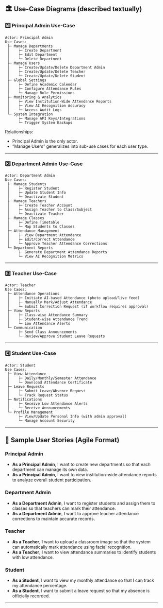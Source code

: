 
## 🏛️ Use-Case Diagrams (described textually)


### 1️⃣ **Principal Admin Use-Case**

```
Actor: Principal Admin
Use Cases:
 ├─ Manage Departments
 │    ├─ Create Department
 │    ├─ Edit Department
 │    └─ Delete Department
 ├─ Manage Users
 │    ├─ Create/Update/Delete Department Admin
 │    ├─ Create/Update/Delete Teacher
 │    └─ Create/Update/Delete Student
 ├─ Global Settings
 │    ├─ Define Academic Calendar
 │    ├─ Configure Attendance Rules
 │    └─ Manage Role Permissions
 ├─ Monitoring & Analytics
 │    ├─ View Institution-Wide Attendance Reports
 │    ├─ View AI Recognition Accuracy
 │    └─ Access Audit Logs
 └─ System Integration
      ├─ Manage API Keys/Integrations
      └─ Trigger System Backups
```

Relationships:

* Principal Admin is the only actor.
* “Manage Users” generalizes into sub-use cases for each user type.

---

### 2️⃣ **Department Admin Use-Case**

```
Actor: Department Admin
Use Cases:
 ├─ Manage Students
 │    ├─ Register Student
 │    ├─ Update Student Info
 │    └─ Deactivate Student
 ├─ Manage Teachers
 │    ├─ Create Teacher Account
 │    ├─ Assign Teacher to Class/Subject
 │    └─ Deactivate Teacher
 ├─ Manage Classes
 │    ├─ Define Timetable
 │    └─ Map Students to Classes
 ├─ Attendance Management
 │    ├─ View Department Attendance
 │    ├─ Edit/Correct Attendance
 │    └─ Approve Teacher Attendance Corrections
 └─ Department Reports
      ├─ Generate Department Attendance Reports
      └─ View AI Recognition Metrics
```

---

### 3️⃣ **Teacher Use-Case**

```
Actor: Teacher
Use Cases:
 ├─ Attendance Operations
 │    ├─ Initiate AI-based Attendance (photo upload/live feed)
 │    ├─ Manually Mark/Adjust Attendance
 │    └─ Submit Correction Request (if workflow requires approval)
 ├─ View Reports
 │    ├─ Class-wise Attendance Summary
 │    ├─ Student-wise Attendance Trend
 │    └─ Low Attendance Alerts
 └─ Communication
      ├─ Send Class Announcements
      └─ Review/Approve Student Leave Requests
```

---

### 4️⃣ **Student Use-Case**

```
Actor: Student
Use Cases:
 ├─ View Attendance
 │    ├─ Daily/Monthly/Semester Attendance
 │    └─ Download Attendance Certificate
 ├─ Leave Requests
 │    ├─ Submit Leave/Absence Request
 │    └─ Track Request Status
 ├─ Notifications
 │    ├─ Receive Low Attendance Alerts
 │    └─ Receive Announcements
 └─ Profile Management
      ├─ View/Update Personal Info (with admin approval)
      └─ Manage Account Security
```

---

## 📝 Sample User Stories (Agile Format)

### Principal Admin

* **As a Principal Admin**, I want to create new departments so that each department can manage its own data.
* **As a Principal Admin**, I want to view institution-wide attendance reports to analyze overall student participation.

### Department Admin

* **As a Department Admin**, I want to register students and assign them to classes so that teachers can mark their attendance.
* **As a Department Admin**, I want to approve teacher attendance corrections to maintain accurate records.

### Teacher

* **As a Teacher**, I want to upload a classroom image so that the system can automatically mark attendance using facial recognition.
* **As a Teacher**, I want to view attendance summaries to identify students with low attendance.

### Student

* **As a Student**, I want to view my monthly attendance so that I can track my attendance percentage.
* **As a Student**, I want to submit a leave request so that my absence is officially recorded.

---
